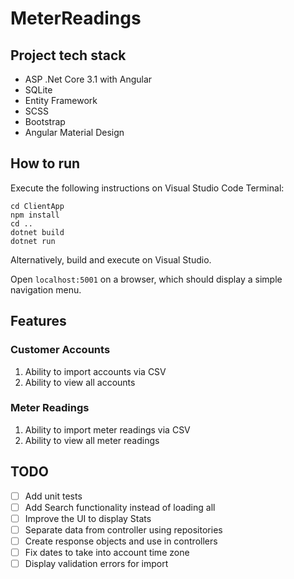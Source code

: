 # MeterReadings
 
## Project tech stack
* ASP .Net Core 3.1 with Angular
* SQLite
* Entity Framework
* SCSS
* Bootstrap
* Angular Material Design
## How to run
Execute the following instructions on Visual Studio Code Terminal:
```
cd ClientApp
npm install
cd ..
dotnet build
dotnet run
```

Alternatively, build and execute on Visual Studio.

Open `localhost:5001` on a browser, which should display a simple navigation menu.

## Features

### Customer Accounts
1. Ability to import accounts via CSV
2. Ability to view all accounts

### Meter Readings
1. Ability to import meter readings via CSV
2. Ability to view all meter readings

## TODO
- [ ] Add unit tests
- [ ] Add Search functionality instead of loading all
- [ ] Improve the UI to display Stats
- [ ] Separate data from controller using repositories
- [ ] Create response objects and use in controllers
- [ ] Fix dates to take into account time zone
- [ ] Display validation errors for import
